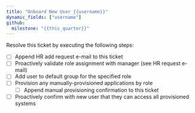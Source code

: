 ```yaml
---
title: "Onboard New User {{username}}"
dynamic_fields: ["username"]
github:
  milestone: "{{this_quarter}}"
---
```


Resolve this ticket by executing the following steps:

- [ ] Append HR add request e-mail to this ticket
- [ ] Proactively validate role assignment with manager (see HR request e-mail)
- [ ] Add user to default group for the specified role
- [ ] Provision any manually-provisioned applications by role
  - [ ] Append manual provisioning confirmation to this ticket
- [ ] Proactively confirm with new user that they can access all provisioned systems
